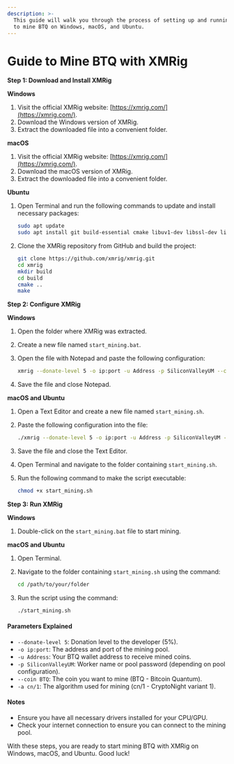 ```yaml
---
description: >-
  This guide will walk you through the process of setting up and running XMRig
  to mine BTQ on Windows, macOS, and Ubuntu.
---
```


# Guide to Mine BTQ with XMRig

**Step 1: Download and Install XMRig**

**Windows**

1. Visit the official XMRig website: [https://xmrig.com/](https://xmrig.com/).
2. Download the Windows version of XMRig.
3. Extract the downloaded file into a convenient folder.

**macOS**

1. Visit the official XMRig website: [https://xmrig.com/](https://xmrig.com/).
2. Download the macOS version of XMRig.
3. Extract the downloaded file into a convenient folder.

**Ubuntu**

1.  Open Terminal and run the following commands to update and install necessary packages:

    ```sh
    sudo apt update
    sudo apt install git build-essential cmake libuv1-dev libssl-dev libhwloc-dev
    ```
2.  Clone the XMRig repository from GitHub and build the project:

    ```sh
    git clone https://github.com/xmrig/xmrig.git
    cd xmrig
    mkdir build
    cd build
    cmake ..
    make
    ```

**Step 2: Configure XMRig**

**Windows**

1. Open the folder where XMRig was extracted.
2. Create a new file named `start_mining.bat`.
3.  Open the file with Notepad and paste the following configuration:

    ```sh
    xmrig --donate-level 5 -o ip:port -u Address -p SiliconValleyUM --coin BTQ -a cn/1
    ```
4. Save the file and close Notepad.

**macOS and Ubuntu**

1. Open a Text Editor and create a new file named `start_mining.sh`.
2.  Paste the following configuration into the file:

    ```sh
    ./xmrig --donate-level 5 -o ip:port -u Address -p SiliconValleyUM --coin BTQ -a cn/1
    ```
3. Save the file and close the Text Editor.
4. Open Terminal and navigate to the folder containing `start_mining.sh`.
5.  Run the following command to make the script executable:

    ```sh
    chmod +x start_mining.sh
    ```

**Step 3: Run XMRig**

**Windows**

1. Double-click on the `start_mining.bat` file to start mining.

**macOS and Ubuntu**

1. Open Terminal.
2.  Navigate to the folder containing `start_mining.sh` using the command:

    ```sh
    cd /path/to/your/folder
    ```
3.  Run the script using the command:

    ```sh
    ./start_mining.sh
    ```

#### Parameters Explained

* `--donate-level 5`: Donation level to the developer (5%).
* `-o ip:port`: The address and port of the mining pool.
* `-u Address`: Your BTQ wallet address to receive mined coins.
* `-p SiliconValleyUM`: Worker name or pool password (depending on pool configuration).
* `--coin BTQ`: The coin you want to mine (BTQ - Bitcoin Quantum).
* `-a cn/1`: The algorithm used for mining (cn/1 - CryptoNight variant 1).

#### Notes

* Ensure you have all necessary drivers installed for your CPU/GPU.
* Check your internet connection to ensure you can connect to the mining pool.

With these steps, you are ready to start mining BTQ with XMRig on Windows, macOS, and Ubuntu. Good luck!
